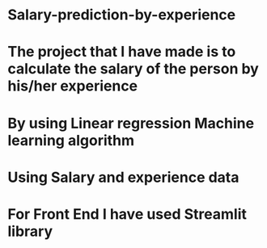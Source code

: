 # Salary-prediction-by-experience
# The project that I have made is to calculate the salary of the person by his/her experience
# By using Linear regression Machine learning algorithm
# Using Salary and experience data
# For Front End I have used Streamlit library
